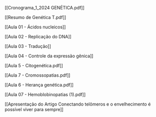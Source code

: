 [[Cronograma_1_2024 GENÉTICA.pdf]]

[[Resumo de Genética T.pdf]]

[[Aula 01 - Ácidos nucleicos]]

[[Aula 02 - Replicação do DNA]]

[[Aula 03 - Tradução]]

[[Aula 04 - Controle da expressão gênica]]

[[Aula 5 - Citogenética.pdf]]

[[Aula 7 - Cromossopatias.pdf]]

[[Aula 6 - Herança genética.pdf]]

[[Aula 07 - Hemoblobinopatias (1).pdf]]

[[Apresentação do Artigo Conectando telômeros e o envelhecimento é possível viver para sempre]]


